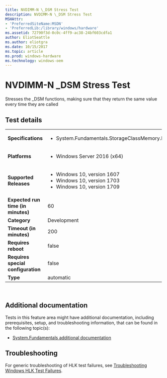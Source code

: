 ```yaml
---
title: NVDIMM-N \_DSM Stress Test
description: NVDIMM-N \_DSM Stress Test
MSHAttr:
- 'PreferredSiteName:MSDN'
- 'PreferredLib:/library/windows/hardware'
ms.assetid: 72790f3d-0c0c-4ff9-ac38-24bf603cdfa1
author: EliotSeattle
ms.author: eliotgra
ms.date: 10/15/2017
ms.topic: article
ms.prod: windows-hardware
ms.technology: windows-oem
---
```


# <span id="p_hlk_test.dbc0a18a-9b67-408e-a59c-8b0551f2b512"></span>NVDIMM-N \_DSM Stress Test


Stresses the \_DSM functions, making sure that they return the same value every time they are called

## Test details
|||
|---|---|
| **Specifications**  | <ul><li>System.Fundamentals.StorageClassMemory.NVDIMMN.DSMCompliance</li></ul> |  
| **Platforms**   | <ul><li>Windows Server 2016 (x64)</li></ul> |
| **Supported Releases** | <ul><li>Windows 10, version 1607</li><li>Windows 10, version 1703</li><li>Windows 10, version 1709</li></ul> |
|**Expected run time (in minutes)**| 60 |
|**Category**| Development |
|**Timeout (in minutes)**| 200 |
|**Requires reboot**| false |
|**Requires special configuration**| false |
|**Type**| automatic |

 

## <span id="Additional_documentation"></span><span id="additional_documentation"></span><span id="ADDITIONAL_DOCUMENTATION"></span>Additional documentation


Tests in this feature area might have additional documentation, including prerequisites, setup, and troubleshooting information, that can be found in the following topic(s):

-   [System.Fundamentals additional documentation](system-fundamentals-additional-documentation.md)

## <span id="Troubleshooting"></span><span id="troubleshooting"></span><span id="TROUBLESHOOTING"></span>Troubleshooting


For generic troubleshooting of HLK test failures, see [Troubleshooting Windows HLK Test Failures](..\user\troubleshooting-windows-hlk-test-failures.md).

 

 






